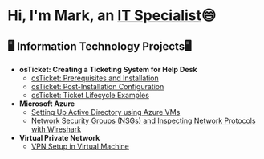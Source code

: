 <h1>Hi, I'm Mark, an <a href="https://www.linkedin.com/in/mark-villasfer-87b362345/">IT Specialist</a>😄</h1>

<h2>🖥️ Information Technology Projects🖥</h2>

- <b> osTicket: Creating a Ticketing System for Help Desk </b>
  - [osTicket: Prerequisites and Installation](https://github.com/Mark-Villasfer/osticket-prereqs)
  - [osTicket: Post-Installation Configuration](https://github.com/Mark-Villasfer/post-install-config)
  - [osTicket: Ticket Lifecycle Examples](https://github.com/Mark-Villasfer/ticket-lifecycle)
- <b>Microsoft Azure</b>
  - [Setting Up Active Directory using Azure VMs](https://github.com/Mark-Villasfer/configure-ad)
  - [Network Security Groups (NSGs) and Inspecting Network Protocols with Wireshark](https://github.com/Mark-Villasfer/azure-network-protocols)
- <b>Virtual Private Network</b>
  - [VPN Setup in Virtual Machine ](https://github.com/Mark-Villasfer/Setting-UP-A-VPN)
